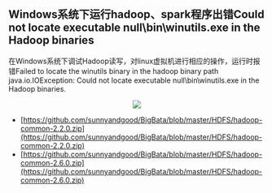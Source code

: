 ## Windows系统下运行hadoop、spark程序出错Could not locate executable null\bin\winutils.exe in the Hadoop binaries

在Windows系统下调试Hadoop读写，对linux虚拟机进行相应的操作，运行时报错Failed to locate the winutils binary in the hadoop binary path  java.io.IOException: Could not locate executable null\bin\winutils.exe in the Hadoop binaries. 



  <div align="center"><img src="https://github.com/sunnyandgood/BigBata/blob/master/HDFS/img/Windows%E7%B3%BB%E7%BB%9F%E4%B8%8B%E8%BF%90%E8%A1%8Chadoop%E3%80%81spark%E7%A8%8B%E5%BA%8F%E5%87%BA%E9%94%99Could%20not%20locate%20executablenullbinwinutils.exe%20in%20the%20Hadoop%20binaries.png"/></div>



* [https://github.com/sunnyandgood/BigBata/blob/master/HDFS/hadoop-common-2.2.0.zip](https://github.com/sunnyandgood/BigBata/blob/master/HDFS/hadoop-common-2.2.0.zip)
* [https://github.com/sunnyandgood/BigBata/blob/master/HDFS/hadoop-common-2.6.0.zip](https://github.com/sunnyandgood/BigBata/blob/master/HDFS/hadoop-common-2.6.0.zip)
